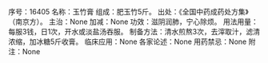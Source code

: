 序号：16405
名称：玉竹膏
组成：肥玉竹5斤。
出处：《全国中药成药处方集》（南京方）。
主治：None
加减：None
功效：滋阴润肺，宁心除烦。
用法用量：每服3钱，日1次，开水或淡盐汤吞服。
制备方法：清水煎熬3次，去滓取汁，滤清浓缩，加冰糖5斤收膏。
临床应用：None
各家论述：None
用药禁忌：None
附注：None
